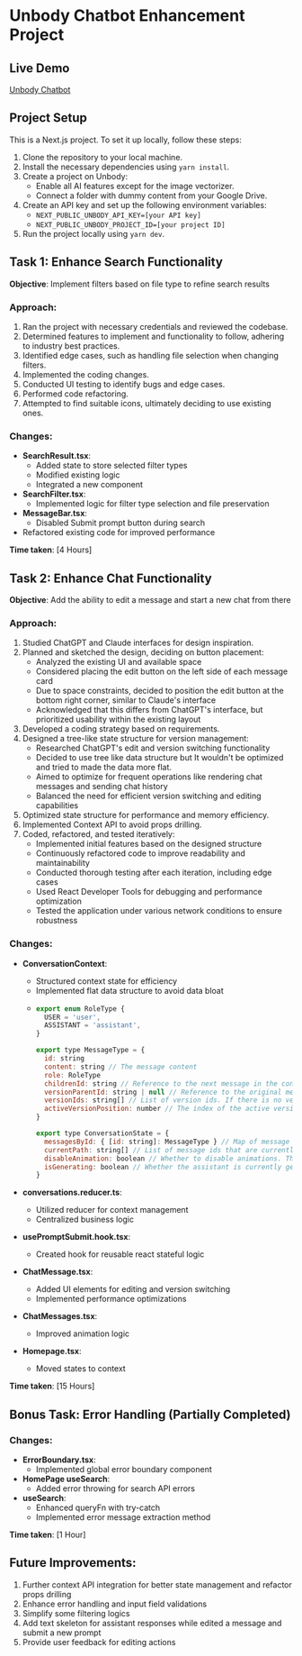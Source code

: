# Unbody Chatbot Enhancement Project

## Live Demo

[Unbody Chatbot](https://unbody-chatbot.netlify.app)

## Project Setup

This is a Next.js project. To set it up locally, follow these steps:

1. Clone the repository to your local machine.
2. Install the necessary dependencies using `yarn install`.
3. Create a project on Unbody:
   - Enable all AI features except for the image vectorizer.
   - Connect a folder with dummy content from your Google Drive.
4. Create an API key and set up the following environment variables:
   - `NEXT_PUBLIC_UNBODY_API_KEY=[your API key]`
   - `NEXT_PUBLIC_UNBODY_PROJECT_ID=[your project ID]`
5. Run the project locally using `yarn dev`.

## Task 1: Enhance Search Functionality

**Objective**: Implement filters based on file type to refine search results

### Approach:

1. Ran the project with necessary credentials and reviewed the codebase.
2. Determined features to implement and functionality to follow, adhering to industry best practices.
3. Identified edge cases, such as handling file selection when changing filters.
4. Implemented the coding changes.
5. Conducted UI testing to identify bugs and edge cases.
6. Performed code refactoring.
7. Attempted to find suitable icons, ultimately deciding to use existing ones.

### Changes:

- **SearchResult.tsx**:
  - Added state to store selected filter types
  - Modified existing logic
  - Integrated a new component
- **SearchFilter.tsx**:
  - Implemented logic for filter type selection and file preservation
- **MessageBar.tsx**:
  - Disabled Submit prompt button during search
- Refactored existing code for improved performance

**Time taken**: [4 Hours]

## Task 2: Enhance Chat Functionality

**Objective**: Add the ability to edit a message and start a new chat from there

### Approach:

1. Studied ChatGPT and Claude interfaces for design inspiration.
2. Planned and sketched the design, deciding on button placement:
   - Analyzed the existing UI and available space
   - Considered placing the edit button on the left side of each message card
   - Due to space constraints, decided to position the edit button at the bottom right corner, similar to Claude's interface
   - Acknowledged that this differs from ChatGPT's interface, but prioritized usability within the existing layout
3. Developed a coding strategy based on requirements.
4. Designed a tree-like state structure for version management:
   - Researched ChatGPT's edit and version switching functionality
   - Decided to use tree like data structure but It wouldn't be optimized and tried to made the data more flat.
   - Aimed to optimize for frequent operations like rendering chat messages and sending chat history
   - Balanced the need for efficient version switching and editing capabilities
5. Optimized state structure for performance and memory efficiency.
6. Implemented Context API to avoid props drilling.
7. Coded, refactored, and tested iteratively:
   - Implemented initial features based on the designed structure
   - Continuously refactored code to improve readability and maintainability
   - Conducted thorough testing after each iteration, including edge cases
   - Used React Developer Tools for debugging and performance optimization
   - Tested the application under various network conditions to ensure robustness

### Changes:

- **ConversationContext**:

  - Structured context state for efficiency
  - Implemented flat data structure to avoid data bloat
  - ```javascript
    export enum RoleType {
      USER = 'user',
      ASSISTANT = 'assistant',
    }

    export type MessageType = {
      id: string
      content: string // The message content
      role: RoleType
      childrenId: string // Reference to the next message in the conversation
      versionParentId: string | null // Reference to the original message this is a version of
      versionIds: string[] // List of version ids. If there is no version then it's an empty array
      activeVersionPosition: number // The index of the active version in the versionIds array. If it's the original message then it's 0. If it's the first version then it's 1, and so on. And it is used for preserving the active version when switching between messages. I noticed chatgpt doesn't preserve the active version when switching between messages, so I added this feature
    }

    export type ConversationState = {
      messagesById: { [id: string]: MessageType } // Map of message id to message
      currentPath: string[] // List of message ids that are currently being viewed. If the edit version is switched, the path will be updated
      disableAnimation: boolean // Whether to disable animations. This used to prevent animations like when assistant is generating a edited version response, or assistant is generating a response
      isGenerating: boolean // Whether the assistant is currently generating a response. Moved isGenerating state from HomePage to context to make it easier to manage
    }
    ```

- **conversations.reducer.ts**:
  - Utilized reducer for context management
  - Centralized business logic
- **usePromptSubmit.hook.tsx**:
  - Created hook for reusable react stateful logic
- **ChatMessage.tsx**:
  - Added UI elements for editing and version switching
  - Implemented performance optimizations
- **ChatMessages.tsx**:
  - Improved animation logic
- **Homepage.tsx**:
  - Moved states to context

**Time taken**: [15 Hours]

## Bonus Task: Error Handling (Partially Completed)

### Changes:

- **ErrorBoundary.tsx**:
  - Implemented global error boundary component
- **HomePage useSearch**:
  - Added error throwing for search API errors
- **useSearch**:
  - Enhanced queryFn with try-catch
  - Implemented error message extraction method

**Time taken**: [1 Hour]

## Future Improvements:

1. Further context API integration for better state management and refactor props drilling
2. Enhance error handling and input field validations
3. Simplify some filtering logics
4. Add text skeleton for assistant responses while edited a message and submit a new prompt
5. Provide user feedback for editing actions
